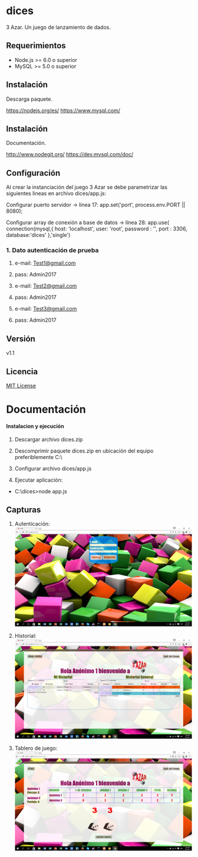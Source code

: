 # dices

3 Azar. Un juego de lanzamiento de dados.

## Requerimientos

- Node.js >= 6.0 o superior
- MySQL >= 5.0 o superior

## Instalación

Descarga paquete.

https://nodejs.org/es/
https://www.mysql.com/

## Instalación

Documentación.

http://www.nodegit.org/
https://dev.mysql.com/doc/

## Configuración

Al crear la instanciación del juego 3 Azar se debe parametrizar las siguientes lineas en archivo dices/app.js:

Configurar puerto servidor -> línea 17:
app.set('port', process.env.PORT || 8080);

Configurar array de conexión a base de datos -> línea 28:
app.use(
	connection(mysql,{
		host: 'localhost',
		user: 'root',
		password : '',
		port : 3306,
		database:'dices'
	},'single')


### 1. Dato autenticación de prueba
1. e-mail: Test1@gmail.com
1. pass: Admin2017

2. e-mail: Test2@gmail.com
2. pass: Admin2017

3. e-mail: Test3@gmail.com
3. pass: Admin2017
  
## Versión
v1.1

## Licencia
[MIT License](LICENSE)


# Documentación

#### Instalacion y ejecución
1. Descargar archivo dices.zip 

2. Descomprimir paquete dices.zip en ubicación del equipo preferiblemente C:\

3. Configurar archivo dices/app.js 

4. Ejecutar aplicación:
- C:\dices>node app.js

## Capturas
	
1. Autenticación:
![alt text](https://github.com/programmertest/sdk_ptp/blob/master/Imagen1.png)

2. Historial:
![alt text](https://github.com/programmertest/sdk_ptp/blob/master/Imagen2.png)

3. Tablero de juego:
![alt text](https://github.com/programmertest/sdk_ptp/blob/master/Imagen3.png)

